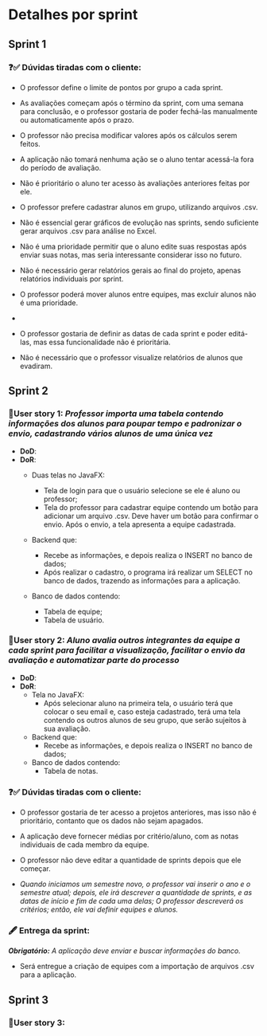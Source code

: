 # Detalhes por sprint

## Sprint 1

### ❓✅ Dúvidas tiradas com o cliente:

- O professor define o limite de pontos por grupo a cada sprint.

- As avaliações começam após o término da sprint, com uma semana para conclusão, e o professor gostaria de poder fechá-las manualmente ou automaticamente após o prazo.

- O professor não precisa modificar valores após os cálculos serem feitos.

- A aplicação não tomará nenhuma ação se o aluno tentar acessá-la fora do período de avaliação.

- Não é prioritário o aluno ter acesso às avaliações anteriores feitas por ele.

- O professor prefere cadastrar alunos em grupo, utilizando arquivos .csv.

- Não é essencial gerar gráficos de evolução nas sprints, sendo suficiente gerar arquivos .csv para análise no Excel.

- Não é uma prioridade permitir que o aluno edite suas respostas após enviar suas notas, mas seria interessante considerar isso no futuro.

- Não é necessário gerar relatórios gerais ao final do projeto, apenas relatórios individuais por sprint.

- O professor poderá mover alunos entre equipes, mas excluir alunos não é uma prioridade.

- 

- O professor gostaria de definir as datas de cada sprint e poder editá-las, mas essa funcionalidade não é prioritária.

- Não é necessário que o professor visualize relatórios de alunos que evadiram.

## Sprint 2

### 👤User story 1: *Professor importa uma tabela contendo informações dos alunos para poupar tempo e padronizar o envio, cadastrando vários alunos de uma única vez*

- **DoD**:
- **DoR**:
    - Duas telas no JavaFX:
        - Tela de login para que o usuário selecione se ele é aluno ou professor;
        - Tela do professor para cadastrar equipe contendo um botão para adicionar um arquivo .csv. Deve haver um botão para confirmar o envio. Após o envio, a tela apresenta a equipe cadastrada.

    - Backend que:
        -  Recebe as informações, e depois realiza o INSERT no banco de dados;
        -  Após realizar o cadastro, o programa irá realizar um SELECT no banco de dados, trazendo as informações para a aplicação.
    - Banco de dados contendo:
        -  Tabela de equipe;
        -  Tabela de usuário.

### 👤User story 2: *Aluno avalia outros integrantes da equipe a cada sprint para facilitar a visualização, facilitar o envio da avaliação e automatizar parte do processo*

- **DoD**: 
- **DoR**:
  - Tela no JavaFX:
      - Após selecionar aluno na primeira tela, o usuário terá que colocar o seu email e, caso esteja cadastrado, terá uma tela contendo os outros alunos de seu grupo, que serão sujeitos à sua avaliação.
  - Backend que:
      -  Recebe as informações, e depois realiza o INSERT no banco de dados;
  - Banco de dados contendo:
      -  Tabela de notas.

### ❓✅ Dúvidas tiradas com o cliente:

- O professor gostaria de ter acesso a projetos anteriores, mas isso não é prioritário, contanto que os dados não sejam apagados.

- A aplicação deve fornecer médias por critério/aluno, com as notas individuais de cada membro da equipe.

- O professor não deve editar a quantidade de sprints depois que ele começar.

- *Quando iniciamos um semestre novo, o professor vai inserir o ano e o semestre atual; depois, ele irá descrever a quantidade de sprints, e as datas de início e fim de cada uma delas; O professor descreverá os critérios; então, ele vai definir equipes e alunos.*

### 🖋️ Entrega da sprint:
_**Obrigatório:** A aplicação deve enviar e buscar informações do banco._ 

- Será entregue a criação de equipes com a importação de arquivos .csv para a aplicação.

## Sprint 3

### 👤User story 3:
